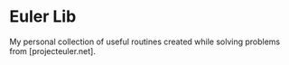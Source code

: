 # Euler Lib

My personal collection of useful routines created while solving problems from [projecteuler.net].

